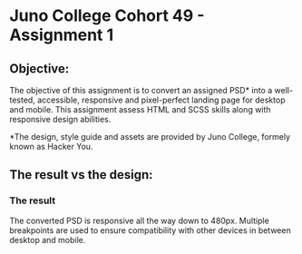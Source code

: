 # Juno College Cohort 49 - Assignment 1

## Objective:

The objective of this assignment is to convert an assigned PSD* into a well-tested, accessible, responsive and pixel-perfect landing page for desktop and mobile. This assignment assess HTML and SCSS skills along with responsive design abilities. 

*The design, style guide and assets are provided by Juno College, formely known as Hacker You. 

## The result vs the design:

### The result 

The converted PSD is responsive all the way down to 480px. Multiple breakpoints are used to ensure compatibility with other devices in between desktop and mobile. 








